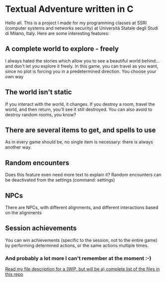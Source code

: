 # Textual Adventure written in C
Hello all. This is a project I made for my programming classes at SSRI (computer systems and networks security) at Università Statale degli Studi di Milano, Italy.
Here are some interesting features:
## A complete world to explore - freely
I always hated the stories which allow you to see a beautiful world behind... and don't let you explore it freely. In this game, you can travel as you want, since no plot is forcing you in a predetermined direction. You choose your own way
## The world isn't static
If you interact with the world, it changes. If you destroy a room, travel the world, and then return, you'll see it still destroyed. You can also avoid to destroy random rooms, you know?
## There are several items to get, and spells to use
As in every game should be, no single item is necessary: there is always another way.
## Random encounters
Does this feature even need more text to explain it? Random encounters can be deactivated from the settings (command: settings)
## NPCs
There are NPCs, with different alignments, and different interactions based on the alignments
## Session achievements
You can win achievements (specific to the session, not to the entire game) by performing determined actions, or the same actions multiple times.
### And probably a lot more I can't remember at the moment :-)  
[Read my file description for a (WIP, but will be a) complete list of the files in this repo](https://github.com/S-Mancl/textual-adventure-C/blob/main/FILES.md)
